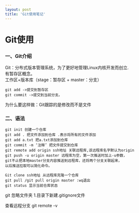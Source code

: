 ```yaml
---
layout: post
title: 'Git使用笔记'
---
```

<!-- ![tupian]({{site.url}}/assets/logo.png) -->
# Git使用

### 一、Git介绍
Git：分布式版本管理系统，为了更好地管理Linux内核开发而创立.  
有暂存区概念。  
工作区+版本库（stage：暂存区 + master：分支）    

```
git add ->提交到暂存区 
git commit ->提交到当前分支。
```  
为什么要这样做：Git跟踪的是修改而不是文件

### 二、语法

```
git init 创建一个仓库
git add . 把文件添加到仓库 .表示将所有的文件添加
git add a.txt 把a.txt添加到仓库
git commit -m ‘注释’ 把文件提交到仓库
git remote add origin ssh地址 关联远程库,该远程库名字默认为origin
git push -u origin master 远程库为空，第一次推送时加上-u参数，
git不止把本地master分支内容推送到远程库，还将两个分支关联起来，
以后推送拉取可以简化命令。
```  

```
Git clone ssh地址 从远程库克隆一个仓库
git pull /git pull origin master :wq退出
git status 显示当前仓库状态

```
   
   

git 忽略文件夹
1.目录下新建.gitignore文件

查看远程分支
git remote -v 


　　　　